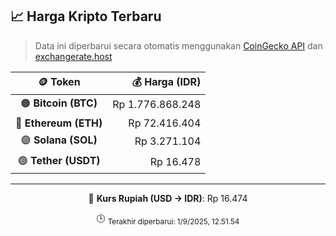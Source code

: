 

<!-- HARGA_KRIPTO -->
## 📈 Harga Kripto Terbaru

> Data ini diperbarui secara otomatis menggunakan [CoinGecko API](https://www.coingecko.com/) dan [exchangerate.host](https://exchangerate.host/)

<div align="center">

| 🪙 Token | 💰 Harga (IDR) |
|:------:|---------------:|
| 🟠 **Bitcoin (BTC)**   | Rp 1.776.868.248 |
| 🔵 **Ethereum (ETH)**  | Rp 72.416.404 |
| 🟣 **Solana (SOL)**    | Rp 3.271.104 |
| 🟢 **Tether (USDT)**   | Rp 16.478 |

---

💱 **Kurs Rupiah (USD → IDR)**: Rp 16.474

🕒 <sub>Terakhir diperbarui: 1/9/2025, 12.51.54</sub>

</div>
<!-- /HARGA_KRIPTO -->